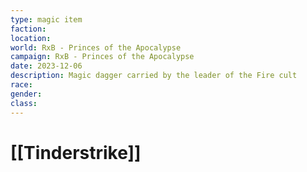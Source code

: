 ```yaml
---
type: magic item
faction: 
location: 
world: RxB - Princes of the Apocalypse
campaign: RxB - Princes of the Apocalypse
date: 2023-12-06
description: Magic dagger carried by the leader of the Fire cult
race: 
gender: 
class:
---
```

# [[Tinderstrike]]

